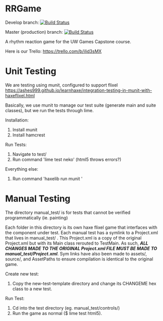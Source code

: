# RRGame
Develop branch: [![Build Status](https://travis-ci.org/Awfa/RRGame.svg?branch=develop)](https://travis-ci.org/Awfa/RRGame)

Master (production) branch: [![Build Status](https://travis-ci.org/Awfa/RRGame.svg?branch=master)](https://travis-ci.org/Awfa/RRGame)

A rhythm reaction game for the UW Games Capstone course.

Here is our Trello: https://trello.com/b/iIid3sMX

# Unit Testing
We are testing using munit, configured to support flixel
https://ashes999.github.io/learnhaxe/integration-testing-in-munit-with-haxeflixel.html

Basically, we use munit to manage our test suite (generate main and suite classes), but we run the tests through lime.

Installation:
1. Install munit
2. Install hamcrest

Run Tests:
1. Navigate to test/
2. Run command 'lime test neko' (html5 throws errors?)

Everything else:
1. Run command 'haxelib run munit <command>'

# Manual Testing
The directory manual_test/ is for tests that cannot be verified programmatically (ie. painting)

Each folder in this directory is its own haxe flixel game that interfaces with the component under test.
Each manual test has a symlink to a Project.xml that lives in manual_test/ . This Project.xml is a copy of the original
Project.xml but with its Main class rerouted to TestMain. As such, **_ALL CHANGES MADE TO THE ORIGINAL Project.xml FILE
MUST BE MADE TO manual_test/Project.xml_**. Sym links have also been made to assets/, source/, and AssetPaths to ensure
compilation is identical to the original game.

Create new test:
1. Copy the new-test-template directory and change its CHANGEME hex class to a new test.

Run Test:
1. Cd into the test directory (eg. manual_test/controls/)
2. Run the game as normal ($ lime test html5).


